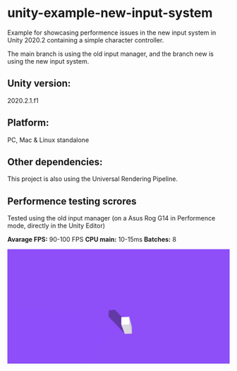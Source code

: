 # unity-example-new-input-system

Example for showcasing performence issues in the new input system in Unity 2020.2 containing a simple character controller.

The main branch is using the old input manager, and the branch new is using the new input system.

## Unity version:

2020.2.1.f1

## Platform:

PC, Mac & Linux standalone

## Other dependencies:

This project is also using the Universal Rendering Pipeline.

## Performence testing scrores

Tested using the old input manager (on a Asus Rog G14 in Performence mode, directly in the Unity Editor)

**Avarage FPS:** 90-100 FPS
**CPU main:** 10-15ms
**Batches:** 8

![screenshot](screenshot.gif)
